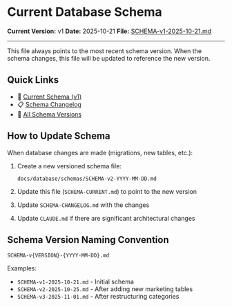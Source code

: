 # Current Database Schema

**Current Version:** v1
**Date:** 2025-10-21
**File:** [SCHEMA-v1-2025-10-21.md](schemas/SCHEMA-v1-2025-10-21.md)

---

This file always points to the most recent schema version. When the schema changes, this file will be updated to reference the new version.

## Quick Links

- 📄 [Current Schema (v1)](schemas/SCHEMA-v1-2025-10-21.md)
- 📋 [Schema Changelog](SCHEMA-CHANGELOG.md)
- 🔄 [All Schema Versions](schemas/)

## How to Update Schema

When database changes are made (migrations, new tables, etc.):

1. Create a new versioned schema file:
   ```
   docs/database/schemas/SCHEMA-v2-YYYY-MM-DD.md
   ```

2. Update this file (`SCHEMA-CURRENT.md`) to point to the new version

3. Update `SCHEMA-CHANGELOG.md` with the changes

4. Update `CLAUDE.md` if there are significant architectural changes

## Schema Version Naming Convention

```
SCHEMA-v{VERSION}-{YYYY-MM-DD}.md
```

Examples:
- `SCHEMA-v1-2025-10-21.md` - Initial schema
- `SCHEMA-v2-2025-10-25.md` - After adding new marketing tables
- `SCHEMA-v3-2025-11-01.md` - After restructuring categories
